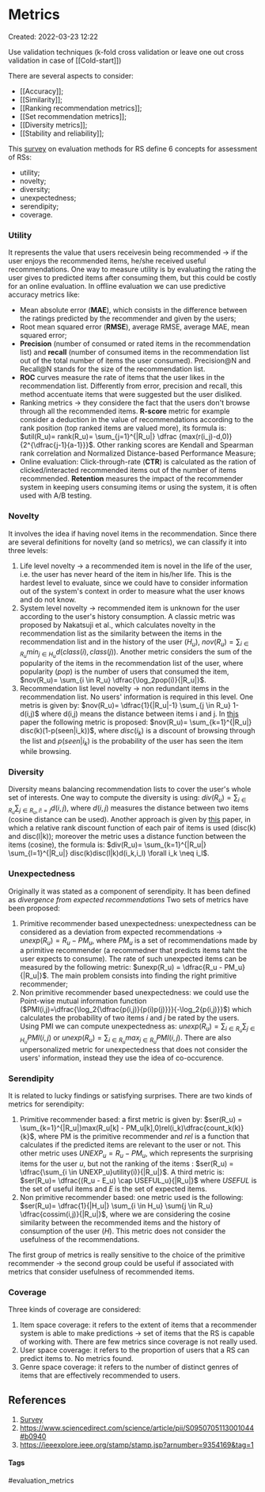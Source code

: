 # Metrics
Created: 2022-03-23 12:22

Use validation techniques (k-fold cross validation or leave one out cross validation in case of [[Cold-start]])

There are several aspects to consider:
- [[Accuracy]];
- [[Similarity]];
- [[Ranking recommendation metrics]];
- [[Set recommendation metrics]];
- [[Diversity metrics]];
- [[Stability and reliability]];

This [survey](https://link.springer.com/content/pdf/10.1007/s13042-017-0762-9.pdf) on evaluation methods for RS define 6 concepts for assessment of RSs:
- utility;
- novelty;
- diversity;
- unexpectedness;
- serendipity;
- coverage.

### Utility
It represents the value that users receivesin being recommended -> if the user enjoys the recommended items, he/she received useful recommendations. One way to measure utility is by evaluating the rating the user gives to predicted items after consuming them, but this could be costly for an online evaluation. In offline evaluation we can use predictive accuracy metrics like:
- Mean absolute error (**MAE**), which consists in the difference between the ratings predicted by the recommender and given by the users;
- Root mean squared error (**RMSE**), average RMSE, average MAE, mean squared error;
- **Precision** (number of consumed or rated items in the recommendation list) and **recall** (number of consumed items in the recommendation list out of the total number of items the user consumed). Precision@N and Recall@N stands for the size of the recommendation list.
- **ROC** curves measure the rate of items that the user likes in the recommendation list. Differently from error, precision and recall, this method accentuate items that were suggested but the user disliked.
- Ranking metrics -> they considere the fact that the users don't browse through all the recommended items. **R-score** metric for example consider a deduction in the value of recommendations according to the rank position (top ranked items are valued more), its formula is: $util(R_u)= rank(R_u)= \sum_{j=1}^{|R_u|} \dfrac {max(r(i_j)-d,0)}{2^{\dfrac{j-1}{a-1}}}$. Other ranking scores are Kendall and Spearman rank correlation and Normalized Distance-based Performance Measure;
- Online evaluation: Click-through-rate (**CTR**) is calculated as the ration of clicked/interacted recommended items out of the number of items recommended. **Retention** measures the impact of the recommender system in keeping users consuming items or using the system, it is often used with A/B testing.

### Novelty
It involves the idea if having novel items in the recommendation. Since there are several definitions for novelty (and so metrics), we can classify it into three levels:
1. Life level novelty -> a recommended item is novel in the life of the user, i.e. the user has never heard of the item in his/her life. This is the hardest level to evaluate, since we could have to consider information out of the system's context in order to measure what the user knows and do not know.
2. System level novelty -> recommended item is unknown for the user according to the user's history consumption. A classic metric was proposed by Nakatsuji et al., which calculates novelty in the recommendation list as the similarity between the items in the recommendation list and in the history of the user ($H_u$), $nov(R_u)= \sum_{i \in R_u} min_{j \in H_u} d(class(i), class(j))$. Another metric considers the sum of the popularity of the items in the recommendation list of the user, where popularity (*pop*) is the number of users that consumed the item, $nov(R_u)= \sum_{i \in R_u} \dfrac{\log_2pop(i)}{|R_u|}$.
3. Recommendation list level novelty -> non redundant items in the recommendation list. No users' information is required in this level. One metris is given by: $nov(R_u)= \dfrac{1}{|R_u|-1} \sum_{j \in R_u} 1-d(i,j)$ where d(i,j) means the distance between items i and j. In [this](https://dl.acm.org/doi/pdf/10.1145/2043932.2043955?casa_token=DOY1g0lsqp0AAAAA:dHLeA2RB8SxzBL_Nt34YfP6jW10spU_pd9vosmuqLQ_6XRVb2SA4IXCBQ3Bw_6mR6xMEnsv-Qw) paper the following metric is proposed: $nov(R_u)= \sum_{k=1}^{|R_u|} disc(k)(1-p(seen|i_k))$, where $disc(i_k)$ is a discount of browsing through the list and $p(seen|i_k)$ is the probability of the user has seen the item while browsing.

### Diversity
Diversity means balancing recommendation lists to cover the user's whole set of interests. One way to compute the diversity is using: $div(R_u)= \sum_{i \in R_u} \sum_{j \in R_u, i!=j}d(i,j)$, where $d(i,j)$ measures the distance between two items (cosine distance can be used). Another approach is given by [this](https://dl.acm.org/doi/pdf/10.1145/2043932.2043955?casa_token=kUsCAgf5kWQAAAAA:pVl1Uxnx_lyUAaC5xAjpQLL0OHDCLzzIRJ9q4MyObUagn7q3J8rT-xfPncql5bU8Rbfk_ipOjg) paper, in which a relative rank discount function of each pair of items is used (disc(k) and disc(l|k)); moreover the metric uses a distance function between the items (cosine), the formula is: $div(R_u)= \sum_{k=1}^{|R_u|} \sum_{l=1}^{|R_u|} disc(k)disc(l|k)d(i_k,i_l) \forall i_k \neq i_l$.

### Unexpectedness
Originally it was stated as a component of serendipity. It has been defined as *divergence from expected recommendations* Two sets of metrics have been proposed:
1. Primitive recommender based unexpectedness: unexpectedness can be considered as a deviation from expected recommendations -> $unexp(R_u)=R_u - PM_u$, where $PM_u$ is a set of recommendations made by a primitive recommender (a recommedner that predicts items taht the user expects to consume). The rate of such unexpected items can be measured by the following metric: $unexp(R_u) = \dfrac{R_u - PM_u}{|R_u|}$. The main problem consists into finding the right primitive recommender;
2. Non primitive recommender based unexpectedness: we could use the Point-wise mutual information function ($PMI(i,j)=\dfrac{\log_2{\dfrac{p(i,j)}{p(i)p(j)}}}{-\log_2{p(i,j)}}$) which calculates the probability of two items *i* and *j* be rated by the users. Using PMI we can compute unexpectedness as: $unexp(R_u)= \sum_{i \in R_u} \sum_{j \in H_u} PMI(i,j)$ or $unexp(R_u)= \sum_{i \in R_u} max_{j \in R_u}PMI(i,j)$. There are also unpersonalized metric for unexpectedness that does not consider the users' information, instead they use the idea of co-occurence.

### Serendipity
It is related to lucky findings or satisfying surprises. There are two kinds of metrics for serendipity:
1. Primitive recommender based: a first metric is given by: $ser(R_u) = \sum_{k=1}^{|R_u|}max(R_u[k] - PM_u[k],0)rel(i_k)\dfrac{count_k(k)}{k}$, where PM is the primitive recommender and *rel* is a function that calculates if the predicted items are relevant to the user or not. This other metric uses $UNEXP_u = R_u - PM_u$, which represents the surprising items for the user *u*, but not the ranking of the items : $ser(R_u) = \dfrac{\sum_{i \in UNEXP_u}utility(i)}{|R_u|}$. A third metric is: $ser(R_u)= \dfrac{(R_u - E_u) \cap USEFUL_u}{|R_u|}$ where *USEFUL* is the set of useful items and *E* is the set of expected items.
2. Non primitive recommender based: one metric used is the following: $ser(R_u)= \dfrac{1}{|H_u|} \sum_{i \in H_u} \sum{j \in R_u} \dfrac{cossim(i,j)}{|R_u|}$, where we are considering the cosine similarity between the recommended items and the history of consumption of the user (*H*). This metric does not consider the usefulness of the recommendations.

The first group of metrics is really sensitive to the choice of the primitive recommender -> the second group could be useful if associated with metrics that consider usefulness of recommended items.

### Coverage
Three kinds of coverage are considered:
1. Item space coverage: it refers to the extent of items that a recommender system is able to make predictions -> set of items that the RS is capable of working with. There are few metrics since coverage is not really used.
2. User space coverage: it refers to the proportion of users that a RS can predict items to. No metrics found.
3. Genre space coverage: it refers to the number of distinct genres of items that are effectively recommended to users.


## References
1. [Survey](https://link.springer.com/content/pdf/10.1007/s13042-017-0762-9.pdf)
2. https://www.sciencedirect.com/science/article/pii/S0950705113001044#b0940
3. https://ieeexplore.ieee.org/stamp/stamp.jsp?arnumber=9354169&tag=1


#### Tags
#evaluation_metrics
